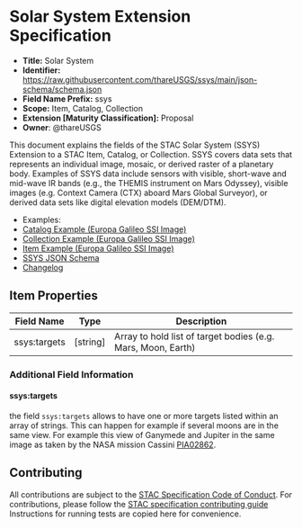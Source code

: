 # Solar System Extension Specification

- **Title:** Solar System
- **Identifier:** <https://raw.githubusercontent.com/thareUSGS/ssys/main/json-schema/schema.json>
- **Field Name Prefix:** ssys
- **Scope:** Item, Catalog, Collection
- **Extension [Maturity Classification]:** Proposal
- **Owner**: @thareUSGS

This document explains the fields of the STAC Solar System (SSYS) Extension to a STAC Item, Catalog, or Collection. 
SSYS covers data sets that represents an individual image, mosaic, or derived raster of a planetary body. Examples 
of SSYS data include sensors with visible, short-wave and mid-wave IR bands (e.g., the THEMIS instrument on Mars 
Odyssey), visible images (e.g. Context Camera (CTX) aboard Mars Global Surveyor), or derived data sets like digital 
elevation models (DEM/DTM).

- Examples:
- [Catalog Example (Europa Galileo SSI Image)](examples/catalog.json)
- [Collection Example (Europa Galileo SSI Image)](examples/collection.json)
- [Item Example (Europa Galileo SSI Image)](examples/item.json)
- [SSYS JSON Schema](json-schema/schema.json)
- [Changelog](./CHANGELOG.md)

## Item Properties

| Field Name      | Type        | Description |
| --------------- | ----------- | ----------- |
| ssys:targets    | [string]    | Array to hold list of target bodies (e.g. Mars, Moon, Earth) |

### Additional Field Information

#### ssys:targets

the field `ssys:targets` allows to have one or more targets listed within an array of strings. This can 
happen for example if several moons are in the same view. For example this view of Ganymede and Jupiter 
in the same image as taken by the NASA mission Cassini [PIA02862](https://photojournal.jpl.nasa.gov/catalog/PIA02862).

## Contributing

All contributions are subject to the
[STAC Specification Code of Conduct](https://github.com/radiantearth/stac-spec/blob/master/CODE_OF_CONDUCT.md).
For contributions, please follow the
[STAC specification contributing guide](https://github.com/radiantearth/stac-spec/blob/master/CONTRIBUTING.md) Instructions
for running tests are copied here for convenience.
